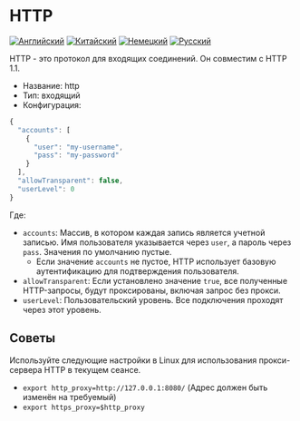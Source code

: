 # HTTP

[![Английский](../../resources/english.svg)](https://www.v2ray.com/en/configuration/protocols/http.html) [![Китайский](../../resources/chinese.svg)](https://www.v2ray.com/chapter_02/protocols/http.html) [![Немецкий](../../resources/german.svg)](https://www.v2ray.com/de/configuration/protocols/http.html) [![Русский](../../resources/russian.svg)](https://www.v2ray.com/ru/configuration/protocols/http.html)

HTTP - это протокол для входящих соединений. Он совместим с HTTP 1.1.

* Название: http
* Тип: входящий
* Конфигурация:

```javascript
{
  "accounts": [
    {
      "user": "my-username",
      "pass": "my-password"
    }
  ],
  "allowTransparent": false,
  "userLevel": 0
}
```

Где:

* `accounts`: Массив, в котором каждая запись является учетной записью. Имя пользователя указывается через `user`, а пароль через `pass`. Значения по умолчанию пустые. 
  * Если значение `accounts` не пустое, HTTP использует базовую аутентификацию для подтверждения пользователя.
* ` allowTransparent `: Если установлено значение ` true `, все полученные HTTP-запросы, будут проксированы, включая запрос без прокси.
* ` userLevel `: Пользовательский уровень. Все подключения проходят через этот уровень.

## Советы

Используйте следующие настройки в Linux для использования прокси-сервера HTTP в текущем сеансе.

* `export http_proxy=http://127.0.0.1:8080/` (Адрес должен быть изменён на требуемый)
* `export https_proxy=$http_proxy`